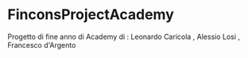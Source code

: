 # FinconsProjectAcademy
Progetto di fine anno di Academy di : Leonardo Caricola , Alessio Losi , Francesco d'Argento
